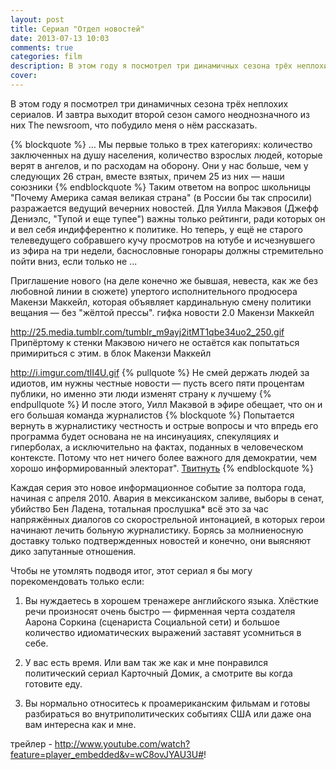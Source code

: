 ```yaml
---
layout: post
title: Сериал "Отдел новостей"
date: 2013-07-13 10:03
comments: true
categories: film
description: В этом году я посмотрел три динамичных сезона трёх неплохих сериалов. И завтра выходит второй сезон самого неоднозначного из них The newsroom, что побудило меня о нём рассказать.
cover: 
---
```

В этом году я посмотрел три динамичных сезона трёх неплохих сериалов. И завтра выходит второй сезон самого неоднозначного из них The newsroom, что побудило меня о нём рассказать.

{% blockquote %}
… Мы первые только в трех категориях: количество заключенных на душу населения, количество взрослых людей, которые верят в ангелов, и по расходам на оборону. Они у нас больше, чем у следующих 26 стран, вместе взятых, причем 25 из них — наши союзники
{% endblockquote %}
Таким ответом на вопрос школьницы "Почему Америка самая великая страна" (в России бы так спросили) разражается ведущий вечерних новостей. Для Уилла Макэвоя (Джефф Дениэлс, "Тупой и еще тупее") важны только рейтинги, ради которых он и вел себя индифферентно к политике. 
Но теперь, у ещё не старого телеведущего собравшего кучу просмотров на ютубе и исчезнувшего из эфира на три недели, баснословные гонорары должны стремительно пойти вниз, если только не ...

Приглашение нового (на деле конечно же бывшая, невеста, как же без любовной линии в сюжете) упертого исполнительного продюсера Макензи Маккейл, которая объявляет кардинальную смену политики вещания — без "жёлтой прессы". 
гифка новости 2.0 Макензи Маккейл

http://25.media.tumblr.com/tumblr_m9ayj2itMT1qbe34uo2_250.gif
Припёртому к стенки Макэвою ничего не остаётся как попытаться примириться с этим. 
в блок Макензи Маккейл

http://i.imgur.com/tlI4U.gif
{% pullquote %}
Не смей держать людей за идиотов, им нужны честные новости — пусть всего пяти процентам публики, но именно эти люди изменят страну к лучшему
{% endpullquote %}
И после этого, Уилл Макэвой в эфире обещает, что он и его большая команда журналистов
{% blockquote %}
Попытается вернуть в журналистику честность и острые вопросы и что впредь его программа будет основана не на инсинуациях, спекуляциях и гиперболах, а исключительно на фактах, поданных в человеческом контексте. Потому что нет ничего более важного для демократии, чем хорошо информированный электорат". <a href="https://twitter.com/share" class="twitter-share-button" data-url="http://naydenov.tk/the-newsroom" data-via="a_naydenov" data-lang="ru" data-count="none" data-dnt="true">Твитнуть</a>
{% endblockquote %}

Каждая серия это новое информационное событие за полтора года, начиная с апреля 2010. Авария в мексиканском заливе, выборы в сенат, убийство Бен Ладена, тотальная прослушка* всё это за час напряжённых диалогов со скорострельной интонацией, в которых герои начинают лечить больную журналистику. Борясь за молниеносную доставку только подтвержденных новостей и конечно, они выясняют дико запутанные отношения.

Чтобы не утомлять подводя итог, этот сериал я бы могу порекомендовать только если:
1) Вы нуждаетесь в хорошем тренажере английского языка. Хлёсткие речи произносят очень быстро — фирменная черта создателя Аарона Соркина (сценариста Социальной сети) и большое количество идиоматических выражений заставят усомниться в себе.

2) У вас есть время. Или вам так же как и мне понравился политический сериал Карточный Домик, а смотрите вы когда готовите еду.

3) Вы нормально относитесь к проамериканским фильмам и готовы разбираться во внутриполитических событиях США или даже она вам интересна как и мне.

трейлер - http://www.youtube.com/watch?feature=player_embedded&v=wC8ovJYAU3U#!